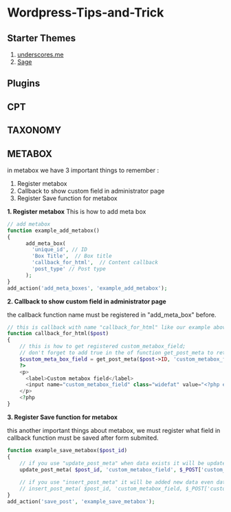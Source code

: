 # Wordpress-Tips-and-Trick

## Starter Themes
1. [underscores.me](https://underscores.me/) 
2. [Sage](https://roots.io/sage/)
## Plugins
## CPT
## TAXONOMY
## METABOX
in metabox we have 3 important things to remember :
1. Register metabox
2. Callback to show custom field in administrator page
3. Register Save function for metabox


__1. Register metabox__
This is how to add meta box
```PHP
// add metabox
function example_add_metabox()
{
      add_meta_box(
        'unique_id', // ID 
        'Box Title',  // Box title
        'callback_for_html',  // Content callback
        'post_type' // Post type
      );
}
add_action('add_meta_boxes', 'example_add_metabox');
```

__2. Callback to show custom field in administrator page__
 
 the callback function name must be registered in "add_meta_box" before.
 
```PHP
// this is callback with name "callback_for_html" like our example above
function callback_for_html($post)
{
    // this is how to get registered custom_metabox_field;
    // don't forget to add true in the of function get_post_meta to return single value
    $custom_meta_box_field = get_post_meta($post->ID, 'custom_metabox_field', true);
    ?>
    <p>
      <label>Custom metabox field</label>
      <input name="custom_metabox_field" class="widefat" value="<?php echo $custom_metabox_field; ?>"/>
    </p>
    <?php
}
```

__3. Register Save function for metabox__

this another important things about metabox, we must register what field in callback function must be saved after form submited.

```PHP
function example_save_metabox($post_id)
{
    // if you use "update_post_meta" when data exists it will be updated and created new data when does'nt exists
    update_post_meta( $post_id, 'custom_metabox_field', $_POST['custom_metabox_field']);
    
    // if you use "insert_post_meta" it will be added new data even data exists 
    // insert_post_meta( $post_id, 'custom_metabox_field, $_POST['custom_metabox_field']);
}
add_action('save_post', 'example_save_metabox');
```
